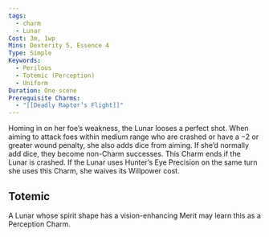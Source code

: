 ```yaml
---
tags:
  - charm
  - Lunar
Cost: 3m, 1wp
Mins: Dexterity 5, Essence 4
Type: Simple
Keywords:
  - Perilous
  - Totemic (Perception)
  - Uniform
Duration: One scene
Prerequisite Charms:
  - "[[Deadly Raptor’s Flight]]"
---
```

Homing in on her foe’s weakness, the Lunar looses a perfect shot. When aiming to attack foes within medium range who are crashed or have a −2 or greater wound penalty, she also adds dice from aiming. If she’d normally add dice, they become non-Charm successes. This Charm ends if the Lunar is crashed. If the Lunar uses Hunter’s Eye Precision on the same turn she uses this Charm, she waives its Willpower cost. 
## Totemic 

A Lunar whose spirit shape has a vision-enhancing Merit may learn this as a Perception Charm.
